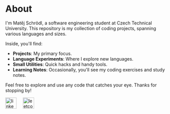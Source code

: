 # About

I'm Matěj Schrödl, a software engineering student at Czech Technical University. This repository is my collection of coding projects, spanning various languages and sizes. 

Inside, you'll find:

- **Projects**: My primary focus.
- **Language Experiments**: Where I explore new languages.
- **Small Utilities**: Quick hacks and handy tools.
- **Learning Notes**: Occasionally, you'll see my coding exercises and study notes.

Feel free to explore and use any code that catches your eye. Thanks for stopping by!
</p>


<p align="left">
<a href="https://www.linkedin.com/in/matej-schrodl/" target="_blank"><img align="center" src="https://img.icons8.com/color/344/linkedin.png" alt="linked_in_link" height="35" width="35" /></a>&nbsp;&nbsp;&nbsp;&nbsp;
  <a href="https://leetcode.com/schrodlm/" target="_blank"><img align="center" src="https://img.icons8.com/external-tal-revivo-shadow-tal-revivo/24/external-level-up-your-coding-skills-and-quickly-land-a-job-logo-shadow-tal-revivo.png" alt="leetcode_link" height="35" width="35" /></a>&nbsp;&nbsp;&nbsp;&nbsp;
  
</p>
